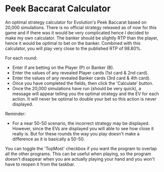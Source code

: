 # Peek Baccarat Calculator
An optimal strategy calculator for Evolution's Peek Baccarat based on 20,000 simulations. There is no official strategy released as of now for this game and if there was it would be very complicated hence I decided to make my own calculator. The banker should be slightly RTP than the player, hence it would be optimal to bet on the banker. Combined with this calculator, you will play very close to the published RTP of 98.80%.

For each round:
- Enter if are betting on the Player (P) or Banker (B).
- Enter the values of any revealed Player cards (1st card & 2nd card).
- Enter the values of any revealed Banker cards (3rd card & 4th card).
- Once you have completed the fields, then click the 'Calculate' button.
- Once the 20,000 simulations have run (should be very quick), a message will appear telling you the optimal strategy and the EV for each action. It will never be optimal to double your bet so this action is never displayed.

Reminder:
- For a near 50-50 scenario, the incorrect strategy may be displayed. However, since the EVs are displayed you will able to see how close it really is. But for these rounds the way you play doesn't make a difference as it is basically a 50-50.

You can toggle the 'TopMost' checkbox if you want the program to overlap all the other programs. This can be useful when playing, so the program doesn't disappear when you are actually playing your hand and you won't have to reopen it from the taskbar.
